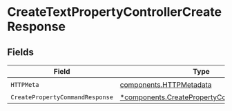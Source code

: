 # CreateTextPropertyControllerCreateResponse


## Fields

| Field                                                                                                 | Type                                                                                                  | Required                                                                                              | Description                                                                                           |
| ----------------------------------------------------------------------------------------------------- | ----------------------------------------------------------------------------------------------------- | ----------------------------------------------------------------------------------------------------- | ----------------------------------------------------------------------------------------------------- |
| `HTTPMeta`                                                                                            | [components.HTTPMetadata](../../models/components/httpmetadata.md)                                    | :heavy_check_mark:                                                                                    | N/A                                                                                                   |
| `CreatePropertyCommandResponse`                                                                       | [*components.CreatePropertyCommandResponse](../../models/components/createpropertycommandresponse.md) | :heavy_minus_sign:                                                                                    | N/A                                                                                                   |